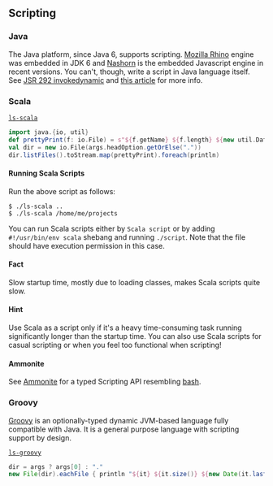 Scripting
---------
    
### Java 

The Java platform, since Java 6, supports scripting.
[Mozilla Rhino](https://github.com/mozilla/rhino) engine was embedded in JDK 6 and
[Nashorn](https://www.oracle.com/corporate/features/nashorn-javascript-engine-jdk9.html) is the
embedded Javascript engine in recent versions.
You can't, though, write a script in Java language itself. See 
[JSR 292 invokedynamic](https://jcp.org/en/jsr/detail?id=292) and 
[this article](http://www.oracle.com/technetwork/articles/java/scripting-140262.html) for more info.

### Scala

[`ls-scala`](https://github.com/naderghanbari/scala-vs-java/blob/master/src/scripts/ls-scala.scala)

```scala
import java.{io, util}
def prettyPrint(f: io.File) = s"${f.getName} ${f.length} ${new util.Date(f.lastModified)}"
val dir = new io.File(args.headOption.getOrElse("."))
dir.listFiles().toStream.map(prettyPrint).foreach(println)
```

#### Running Scala Scripts
Run the above script as follows:

```
$ ./ls-scala ..
$ ./ls-scala /home/me/projects
```

You can run Scala scripts either by `Scala script` or by adding `#!/usr/bin/env scala` shebang and  running `./script`.
Note that the file should have execution permission in this case. 

#### Fact
Slow startup time, mostly due to loading classes, makes Scala scripts quite slow.
 
#### Hint 
Use Scala as a script only if it's a heavy time-consuming task running significantly longer than the startup time. 
You can also use Scala scripts for casual scripting or when you feel too functional when scripting!

#### Ammonite
See [Ammonite](http://ammonite.io/#Ammonite-Shell) for a typed Scripting API resembling 
[bash](https://www.gnu.org/software/bash/). 

### Groovy

[Groovy](http://groovy-lang.org/structure.html#_scripts_versus_classes) is an optionally-typed dynamic JVM-based 
language fully compatible with Java. It is a general purpose language with scripting support by design.

[`ls-groovy`](https://github.com/naderghanbari/scala-vs-java/blob/master/src/scripts/ls-groovy)

```groovy
dir = args ? args[0] : "."
new File(dir).eachFile { println "${it} ${it.size()} ${new Date(it.lastModified())}" }
```
